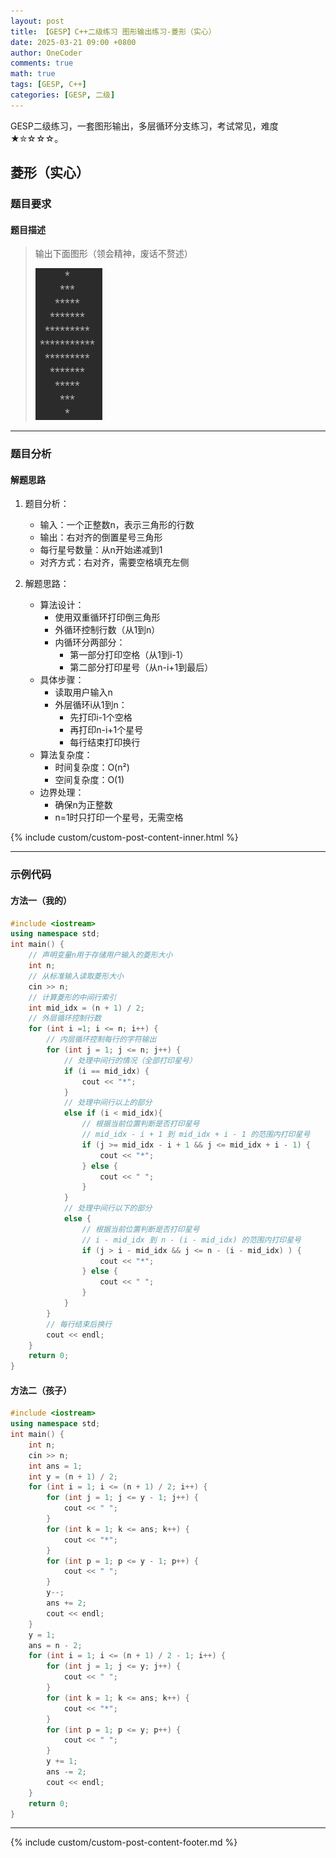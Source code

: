 ```yaml
---
layout: post
title: 【GESP】C++二级练习 图形输出练习-菱形（实心）
date: 2025-03-21 09:00 +0800
author: OneCoder
comments: true
math: true
tags: [GESP, C++]
categories: [GESP, 二级]
---
```

GESP二级练习，一套图形输出，多层循环分支练习，考试常见，难度★✮☆☆☆。

<!--more-->

## 菱形（实心）

### 题目要求

#### 题目描述

>输出下面图形（领会精神，废话不赘述）
>
>![X-OneCoder](/images/post/gesp/2/06_dia_full.png)

---

### 题目分析

#### 解题思路

1. 题目分析：
   - 输入：一个正整数n，表示三角形的行数
   - 输出：右对齐的倒置星号三角形
   - 每行星号数量：从n开始递减到1
   - 对齐方式：右对齐，需要空格填充左侧

2. 解题思路：
   - 算法设计：
     - 使用双重循环打印倒三角形
     - 外循环控制行数（从1到n）
     - 内循环分两部分：
       - 第一部分打印空格（从1到i-1）
       - 第二部分打印星号（从n-i+1到最后）
   - 具体步骤：
     - 读取用户输入n
     - 外层循环i从1到n：
       - 先打印i-1个空格
       - 再打印n-i+1个星号
       - 每行结束打印换行
   - 算法复杂度：
     - 时间复杂度：O(n²)
     - 空间复杂度：O(1)
   - 边界处理：
     - 确保n为正整数
     - n=1时只打印一个星号，无需空格

{% include custom/custom-post-content-inner.html %}

---

### 示例代码

#### 方法一（我的）

```cpp
#include <iostream>
using namespace std;
int main() {
    // 声明变量n用于存储用户输入的菱形大小
    int n;
    // 从标准输入读取菱形大小
    cin >> n;
    // 计算菱形的中间行索引
    int mid_idx = (n + 1) / 2;
    // 外层循环控制行数
    for (int i =1; i <= n; i++) {
        // 内层循环控制每行的字符输出
        for (int j = 1; j <= n; j++) {
            // 处理中间行的情况（全部打印星号）
            if (i == mid_idx) {
                cout << "*";
            } 
            // 处理中间行以上的部分
            else if (i < mid_idx){
                // 根据当前位置判断是否打印星号
                // mid_idx - i + 1 到 mid_idx + i - 1 的范围内打印星号
                if (j >= mid_idx - i + 1 && j <= mid_idx + i - 1) {
                    cout << "*";
                } else {
                    cout << " ";
                }
            } 
            // 处理中间行以下的部分
            else {
                // 根据当前位置判断是否打印星号
                // i - mid_idx 到 n - (i - mid_idx) 的范围内打印星号
                if (j > i - mid_idx && j <= n - (i - mid_idx) ) {
                    cout << "*";
                } else {
                    cout << " ";
                }
            }
        }
        // 每行结束后换行
        cout << endl;
    }
    return 0;
}
```

#### 方法二（孩子）

```cpp
#include <iostream>
using namespace std;
int main() {
    int n;
    cin >> n;
    int ans = 1;
    int y = (n + 1) / 2;
    for (int i = 1; i <= (n + 1) / 2; i++) {
        for (int j = 1; j <= y - 1; j++) {
            cout << " ";
        }
        for (int k = 1; k <= ans; k++) {
            cout << "*";
        }
        for (int p = 1; p <= y - 1; p++) {
            cout << " ";
        }
        y--;
        ans += 2;
        cout << endl;
    }
    y = 1;
    ans = n - 2;
    for (int i = 1; i <= (n + 1) / 2 - 1; i++) {
        for (int j = 1; j <= y; j++) {
            cout << " ";
        }
        for (int k = 1; k <= ans; k++) {
            cout << "*";
        }
        for (int p = 1; p <= y; p++) {
            cout << " ";
        }
        y += 1;
        ans -= 2;
        cout << endl;
    }
    return 0;
}
```

---

{% include custom/custom-post-content-footer.md %}
